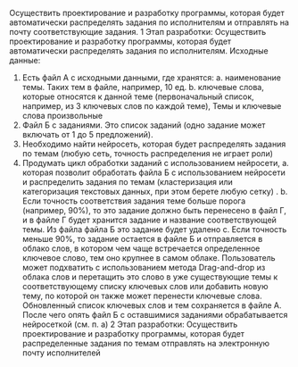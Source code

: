 Осуществить проектирование и разработку программы, которая будет автоматически распределять задания по исполнителям и отправлять на почту соответствующие задания. 
1 Этап разработки: Осуществить проектирование и разработку программы, которая будет автоматически распределять задания по исполнителям.
Исходные данные: 
1)  Есть файл А с исходными данными, где хранятся:
a.   наименование темы.  Таких тем в файле, например, 10 ед.
b.   ключевые слова, которые относятся к данной теме (первоначальный список, например, из 3 ключевых слов по каждой теме),
Темы и ключевые слова произвольные
2)  Файл Б с заданиями. Это список заданий (одно задание может включать от 1 до 5 предложений).
3)  Необходимо найти нейросеть, которая будет распределять задания по темам (любую сеть, точность распределения не играет роли)
4)  Продумать цикл обработки заданий с использованием нейросети, 
a.  которая позволит обработать файла Б с использованием нейросети и распределить задания по темам (кластеризация или категоризация  текстовых данных, при этом берете любую сетку) .
b.  Если точность соответствия задания теме больше порога (например, 90%),  то это задание должно быть перенесено в файл Г, и в файле Г будет хранится задание и название соответствующей темы.  Из файла файла Б это задание будет удалено
c.  Если точность меньше 90%, то задание остается в файле Б и отправляется в облако слов, в котором чем чаще встречается определенное ключевое слово, тем оно крупнее в самом облаке. Пользователь может подхватить с использованием метода Drag-and-drop  из облака слов и перетащить это слово в уже существующие темы к соответствующему списку ключевых слов или добавить новую тему, по которой он также может перенести ключевые слова. Обновленный список ключевых слов и тем сохраняется в файле А. После чего опять файл Б с оставшимися заданиями обрабатывается нейросеткой (см. п. а) 
2 Этап разработки: Осуществить проектирование и разработку программы, которая будет распределенные задания по темам отправлять на электронную почту исполнителей
